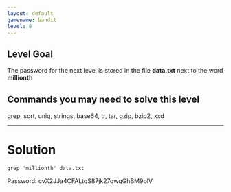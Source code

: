 ```yaml
---
layout: default
gamename: bandit
level: 8
---
```

Level Goal
----------
The password for the next level is stored in the file **data.txt**
next to the word **millionth**

Commands you may need to solve this level
-----------------------------------------
grep, sort, uniq, strings, base64, tr, tar, gzip, bzip2, xxd

- - - -

# Solution
```
grep 'millionth' data.txt
```
Password: cvX2JJa4CFALtqS87jk27qwqGhBM9plV
